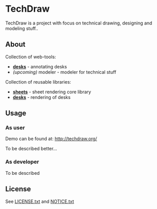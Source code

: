 TechDraw
========

TechDraw is a project with focus on technical drawing, designing and modeling stuff..

About
-----

Collection of web-tools:

* **[desks](webtool-desks)** - annotating desks
* *(upcoming)* modeler - modeler for technical stuff

Collection of reusable libraries:

* **[sheets](sheets)** - sheet rendering core library
* **[desks](desks)** - rendering of desks

Usage
-----

### As user

Demo can be found at: http://techdraw.org/

To be described better...

### As developer

To be described


License
-------
See [LICENSE.txt](LICENSE.txt) and [NOTICE.txt](NOTICE.txt)